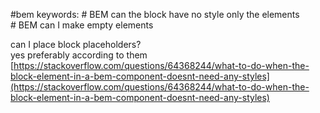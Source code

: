 #bem
keywords:
	# BEM can the block have no style only the elements  
	# BEM can I make empty elements

can I place block placeholders?  
yes preferably according to them [https://stackoverflow.com/questions/64368244/what-to-do-when-the-block-element-in-a-bem-component-doesnt-need-any-styles](https://stackoverflow.com/questions/64368244/what-to-do-when-the-block-element-in-a-bem-component-doesnt-need-any-styles)
